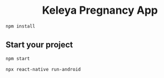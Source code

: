 <!-- Title -->
<h1 align="center">
 Keleya Pregnancy App
</h1>



```sh
npm install
```

## Start your project

```sh
npm start
```

```sh
npx react-native run-android
```